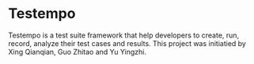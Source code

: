 Testempo
========

Testempo is a test suite framework that help developers to create, run, record, analyze their test cases and results.
This project was initiatied by Xing Qianqian, Guo Zhitao and Yu Yingzhi.
